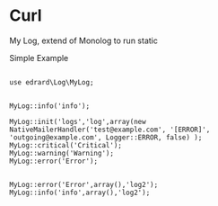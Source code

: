 # Curl
My Log, extend of Monolog to run static

Simple Example
```

use edrard\Log\MyLog;


MyLog::info('info');

MyLog::init('logs','log',array(new NativeMailerHandler('test@example.com', '[ERROR]', 'outgoing@example.com', Logger::ERROR, false) );
MyLog::critical('Critical');
MyLog::warning('Warning');
MyLog::error('Error');


MyLog::error('Error',array(),'log2');
MyLog::info('info',array(),'log2');

```